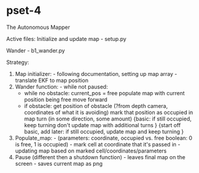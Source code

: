 # pset-4
The Autonomous Mapper

Active files:
  Initialize and update map - setup.py
  
  Wander - b1_wander.py
  
Strategy:
  1) Map initializer: 
    - following documentation, setting up map array
    - translate EKF to map position
  2) Wander function: 
    - while not paused:
      - while no obstacle:
          current_pos = free
          populate map with current position being free
          move forward
      - if obstacle:
          get position of obstacle (?from depth camera, coordinates of what it is avoiding)
          mark that position as occupied in map
          turn (in some direction, some amount)
          {basic:
            if still occupied, keep turning
            don't update map with additional turns }
          {start off basic, add later:
           if still occupied, update map and keep turning } 
  3) Populate_map:
    - (parameters: coordinate, occupied vs. free boolean: 0 is free, 1 is occupied)
    - mark cell at coordinate that it's passed in
    - updating map based on marked cell/coordinates/parameters 
  4) Pause (different then a shutdown function)
    - leaves final map on the screen
    - saves current map as png

